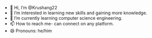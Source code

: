 - 👋 Hi, I’m @Krushang22
- 👀 I’m interested in learning new skills and gaining more knowledge.
- 🌱 I’m currently learning computer science engineering.
- 📫 How to reach me- can connect on any platform. 
- 😄 Pronouns: he/him


<!---
Krushang22/Krushang22 is a ✨ special ✨ repository because its `README.md` (this file) appears on your GitHub profile.
You can click the Preview link to take a look at your changes.
--->
